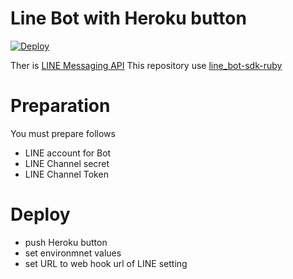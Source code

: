 # Line Bot with Heroku button

[![Deploy](https://www.herokucdn.com/deploy/button.svg)](https://heroku.com/deploy)

Ther is [LINE Messaging API](https://developers.line.me/messaging-api/overview)
This repository use [line_bot-sdk-ruby](https://github.com/line/line-bot-sdk-ruby)

# Preparation

You must prepare follows 

- LINE account for Bot
- LINE Channel secret
- LINE Channel Token

# Deploy

- push Heroku button
- set environmnet values
- set URL to web hook url of LINE setting
